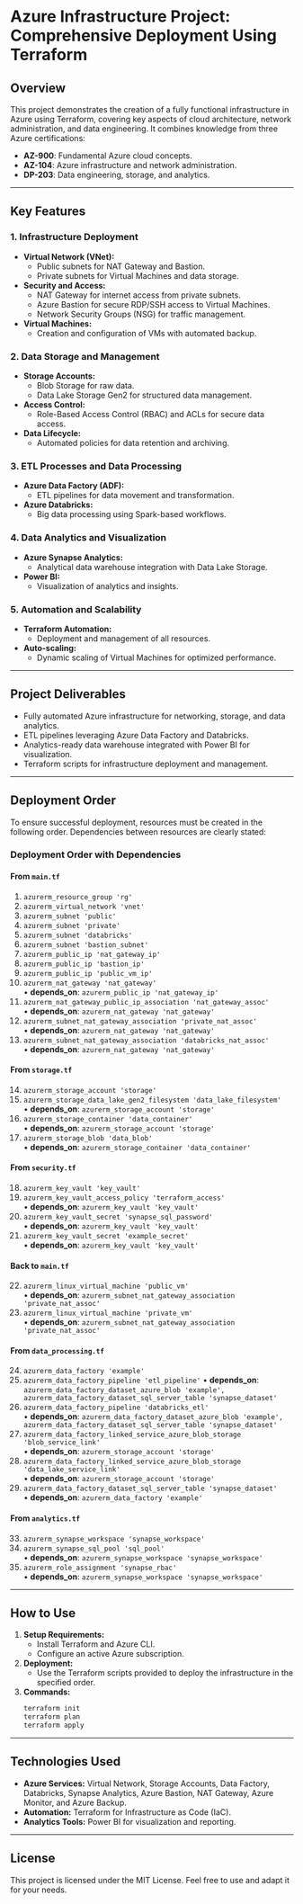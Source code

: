 
# Azure Infrastructure Project: Comprehensive Deployment Using Terraform

## Overview
This project demonstrates the creation of a fully functional infrastructure in Azure using Terraform, covering key aspects of cloud architecture, network administration, and data engineering. It combines knowledge from three Azure certifications:
- **AZ-900**: Fundamental Azure cloud concepts.
- **AZ-104**: Azure infrastructure and network administration.
- **DP-203**: Data engineering, storage, and analytics.

---

## Key Features

### 1. Infrastructure Deployment
- **Virtual Network (VNet):**
  - Public subnets for NAT Gateway and Bastion.
  - Private subnets for Virtual Machines and data storage.
- **Security and Access:**
  - NAT Gateway for internet access from private subnets.
  - Azure Bastion for secure RDP/SSH access to Virtual Machines.
  - Network Security Groups (NSG) for traffic management.
- **Virtual Machines:**
  - Creation and configuration of VMs with automated backup.

### 2. Data Storage and Management
- **Storage Accounts:**
  - Blob Storage for raw data.
  - Data Lake Storage Gen2 for structured data management.
- **Access Control:**
  - Role-Based Access Control (RBAC) and ACLs for secure data access.
- **Data Lifecycle:**
  - Automated policies for data retention and archiving.

### 3. ETL Processes and Data Processing
- **Azure Data Factory (ADF):**
  - ETL pipelines for data movement and transformation.
- **Azure Databricks:**
  - Big data processing using Spark-based workflows.

### 4. Data Analytics and Visualization
- **Azure Synapse Analytics:**
  - Analytical data warehouse integration with Data Lake Storage.
- **Power BI:**
  - Visualization of analytics and insights.

### 5. Automation and Scalability
- **Terraform Automation:**
  - Deployment and management of all resources.
- **Auto-scaling:**
  - Dynamic scaling of Virtual Machines for optimized performance.

---

## Project Deliverables
- Fully automated Azure infrastructure for networking, storage, and data analytics.
- ETL pipelines leveraging Azure Data Factory and Databricks.
- Analytics-ready data warehouse integrated with Power BI for visualization.
- Terraform scripts for infrastructure deployment and management.

---

## Deployment Order

To ensure successful deployment, resources must be created in the following order. Dependencies between resources are clearly stated:

### Deployment Order with Dependencies

#### From `main.tf`
1. `azurerm_resource_group 'rg'`  
2. `azurerm_virtual_network 'vnet'`  
3. `azurerm_subnet 'public'`  
4. `azurerm_subnet 'private'`  
5. `azurerm_subnet 'databricks'`  
6. `azurerm_subnet 'bastion_subnet'`  
7. `azurerm_public_ip 'nat_gateway_ip'`  
8. `azurerm_public_ip 'bastion_ip'`  
9. `azurerm_public_ip 'public_vm_ip'`  
10. `azurerm_nat_gateway 'nat_gateway'`  
    • **depends_on**: `azurerm_public_ip 'nat_gateway_ip'`  
11. `azurerm_nat_gateway_public_ip_association 'nat_gateway_assoc'`  
    • **depends_on**: `azurerm_nat_gateway 'nat_gateway'`  
12. `azurerm_subnet_nat_gateway_association 'private_nat_assoc'`  
    • **depends_on**: `azurerm_nat_gateway 'nat_gateway'`  
13. `azurerm_subnet_nat_gateway_association 'databricks_nat_assoc'`  
    • **depends_on**: `azurerm_nat_gateway 'nat_gateway'`  

#### From `storage.tf`
14. `azurerm_storage_account 'storage'`  
15. `azurerm_storage_data_lake_gen2_filesystem 'data_lake_filesystem'`  
    • **depends_on**: `azurerm_storage_account 'storage'`  
16. `azurerm_storage_container 'data_container'`  
    • **depends_on**: `azurerm_storage_account 'storage'`  
17. `azurerm_storage_blob 'data_blob'`  
    • **depends_on**: `azurerm_storage_container 'data_container'`  

#### From `security.tf`
18. `azurerm_key_vault 'key_vault'`  
19. `azurerm_key_vault_access_policy 'terraform_access'`  
    • **depends_on**: `azurerm_key_vault 'key_vault'`  
20. `azurerm_key_vault_secret 'synapse_sql_password'`  
    • **depends_on**: `azurerm_key_vault 'key_vault'`  
21. `azurerm_key_vault_secret 'example_secret'`  
    • **depends_on**: `azurerm_key_vault 'key_vault'`  

#### Back to `main.tf`
22. `azurerm_linux_virtual_machine 'public_vm'`  
    • **depends_on**: `azurerm_subnet_nat_gateway_association 'private_nat_assoc'`  
23. `azurerm_linux_virtual_machine 'private_vm'`  
    • **depends_on**: `azurerm_subnet_nat_gateway_association 'private_nat_assoc'`  

#### From `data_processing.tf`
24. `azurerm_data_factory 'example'`  
25. `azurerm_data_factory_pipeline 'etl_pipeline'`
    • **depends_on**: `azurerm_data_factory_dataset_azure_blob 'example', azurerm_data_factory_dataset_sql_server_table 'synapse_dataset'`
26. `azurerm_data_factory_pipeline 'databricks_etl'`  
    • **depends_on**: `azurerm_data_factory_dataset_azure_blob 'example', azurerm_data_factory_dataset_sql_server_table 'synapse_dataset'`  
27. `azurerm_data_factory_linked_service_azure_blob_storage 'blob_service_link'`  
    • **depends_on**: `azurerm_storage_account 'storage'`  
28. `azurerm_data_factory_linked_service_azure_blob_storage 'data_lake_service_link'`  
    • **depends_on**: `azurerm_storage_account 'storage'`  
29. `azurerm_data_factory_dataset_sql_server_table 'synapse_dataset'`  
    • **depends_on**: `azurerm_data_factory 'example'`  

#### From `analytics.tf`
33. `azurerm_synapse_workspace 'synapse_workspace'`  
34. `azurerm_synapse_sql_pool 'sql_pool'`  
    • **depends_on**: `azurerm_synapse_workspace 'synapse_workspace'`  
35. `azurerm_role_assignment 'synapse_rbac'`  
    • **depends_on**: `azurerm_synapse_workspace 'synapse_workspace'`  

---

## How to Use
1. **Setup Requirements:**
   - Install Terraform and Azure CLI.
   - Configure an active Azure subscription.
2. **Deployment:**
   - Use the Terraform scripts provided to deploy the infrastructure in the specified order.
3. **Commands:**
   ```bash
   terraform init
   terraform plan
   terraform apply
   ```
---

## Technologies Used
- **Azure Services:** Virtual Network, Storage Accounts, Data Factory, Databricks, Synapse Analytics, Azure Bastion, NAT Gateway, Azure Monitor, and Azure Backup.
- **Automation:** Terraform for Infrastructure as Code (IaC).
- **Analytics Tools:** Power BI for visualization and reporting.

---

## License
This project is licensed under the MIT License. Feel free to use and adapt it for your needs.